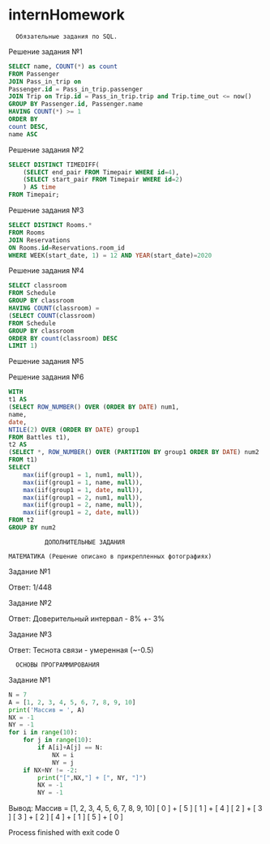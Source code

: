 # internHomework
      Обязательные задания по SQL.

Решение задания №1
```SQL
SELECT name, COUNT(*) as count
FROM Passenger
JOIN Pass_in_trip on 
Passenger.id = Pass_in_trip.passenger
JOIN Trip on Trip.id = Pass_in_trip.trip and Trip.time_out <= now()
GROUP BY Passenger.id, Passenger.name
HAVING COUNT(*) >= 1
ORDER BY 
count DESC,
name ASC  
```
Решение задания №2
```SQL
SELECT DISTINCT TIMEDIFF(
    (SELECT end_pair FROM Timepair WHERE id=4),
    (SELECT start_pair FROM Timepair WHERE id=2)
    ) AS time 
FROM Timepair; 
```
Решение задания №3
```SQL
SELECT DISTINCT Rooms.*
FROM Rooms
JOIN Reservations
ON Rooms.id=Reservations.room_id
WHERE WEEK(start_date, 1) = 12 AND YEAR(start_date)=2020 
```
Решение задания №4
```SQL
SELECT classroom
FROM Schedule
GROUP BY classroom
HAVING COUNT(classroom) = 
(SELECT COUNT(classroom)
FROM Schedule
GROUP BY classroom
ORDER BY count(classroom) DESC
LIMIT 1)
```
Решение задания №5



Решение задания №6
```SQL
WITH 
t1 AS
(SELECT ROW_NUMBER() OVER (ORDER BY DATE) num1, 
name,
date,
NTILE(2) OVER (ORDER BY DATE) group1
FROM Battles t1),
t2 AS 
(SELECT *, ROW_NUMBER() OVER (PARTITION BY group1 ORDER BY DATE) num2
FROM t1)
SELECT 
    max(iif(group1 = 1, num1, null)),
    max(iif(group1 = 1, name, null)),
    max(iif(group1 = 1, date, null)),
    max(iif(group1 = 2, num1, null)),
    max(iif(group1 = 2, name, null)),
    max(iif(group1 = 2, date, null))
FROM t2
GROUP BY num2
```

              ДОПОЛНИТЕЛЬНЫЕ ЗАДАНИЯ

    МАТЕМАТИКА (Решение описано в прикрепленных фотографиях)
    
Задание №1

Ответ: 1/448

Задание №2

Ответ: Доверительный интервал - 8% +- 3%

Задание №3

Ответ: Теснота связи - умеренная (~-0.5)

      ОСНОВЫ ПРОГРАММИРОВАНИЯ
      
Задание №1
```Python
N = 7
A = [1, 2, 3, 4, 5, 6, 7, 8, 9, 10]
print('Массив = ', A)
NX = -1
NY = -1
for i in range(10):
    for j in range(10):
        if A[i]+A[j] == N:
            NX = i
            NY = j
    if NX+NY != -2:
        print("[",NX,"] + [", NY, "]")
        NX = -1
        NY = -1
 ```       
Вывод:
Массив =  [1, 2, 3, 4, 5, 6, 7, 8, 9, 10]
[ 0 ] + [ 5 ]
[ 1 ] + [ 4 ]
[ 2 ] + [ 3 ]
[ 3 ] + [ 2 ]
[ 4 ] + [ 1 ]
[ 5 ] + [ 0 ]

Process finished with exit code 0
